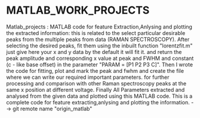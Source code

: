 # MATLAB_WORK_PROJECTS
Matlab_projects : MATLAB code for feature Extraction,Anlysing and plotting the extracted information:
 this is related to the select particular desirable peaks from the multiple peaks from data (RAMAN SPECTROSCOPY).
 After selecting the desired peaks, fit them using the inbuilt function "lorentzfit.m" just give here your x and y data by the default it will fit it.
 and return the peak amplitude and corresponding x value at peak and FWHM and constant (c - like base offset) in the parameter "PARAM = [P1 P2 P3 C]".
 Then I wrote the code for fitting, plot and mark the peak and fwhm and create the file where we can write our required important parameters.
 for further processing and comparison with other Raman spectroscopy peaks at the same x position at different voltage. 
 Finally All Parameters extracted and analysed from the given data and plotted using this MATLAB code. 
 This is a complete code for feature extracting,anlysing and plotting the information.
--> git remote name "origin_matlab" 
